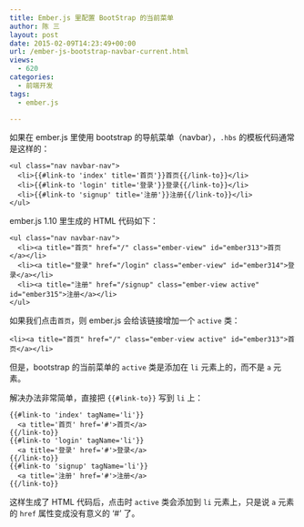 ```yaml
---
title: Ember.js 里配置 BootStrap 的当前菜单
author: 陈 三
layout: post
date: 2015-02-09T14:23:49+00:00
url: /ember-js-bootstrap-navbar-current.html
views:
  - 620
categories:
  - 前端开发
tags:
  - ember.js

---
```

如果在 ember.js 里使用 bootstrap 的导航菜单（navbar），`.hbs` 的模板代码通常是这样的：

    <ul class="nav navbar-nav">
      <li>{{#link-to 'index' title='首页'}}首页{{/link-to}}</li>
      <li>{{#link-to 'login' title='登录'}}登录{{/link-to}}</li>
      <li>{{#link-to 'signup' title='注册'}}注册{{/link-to}}</li>
    </ul>
    

ember.js 1.10 里生成的 HTML 代码如下：

    <ul class="nav navbar-nav">
      <li><a title="首页" href="/" class="ember-view" id="ember313">首页</a></li>
      <li><a title="登录" href="/login" class="ember-view" id="ember314">登录</a></li>
      <li><a title="注册" href="/signup" class="ember-view active" id="ember315">注册</a></li>
    </ul>
    

如果我们点击`首页`，则 ember.js 会给该链接增加一个 `active` 类：

    <li><a title="首页" href="/" class="ember-view active" id="ember313">首页</a></li>
    

但是，bootstrap 的当前菜单的 `active` 类是添加在 `li` 元素上的，而不是 `a` 元素。

解决办法非常简单，直接把 `{{#link-to}}` 写到 `li` 上：

    {{#link-to 'index' tagName='li'}}
      <a title='首页' href='#'>首页</a>
    {{/link-to}}
    {{#link-to 'login' tagName='li'}}
      <a title='登录' href='#'>登录</a>
    {{/link-to}}
    {{#link-to 'signup' tagName='li'}}
      <a title='注册' href='#'>注册</a>
    {{/link-to}}
    

这样生成了 HTML 代码后，点击时 `active` 类会添加到 `li` 元素上，只是说 `a` 元素的 `href` 属性变成没有意义的 &#8216;#&#8217; 了。